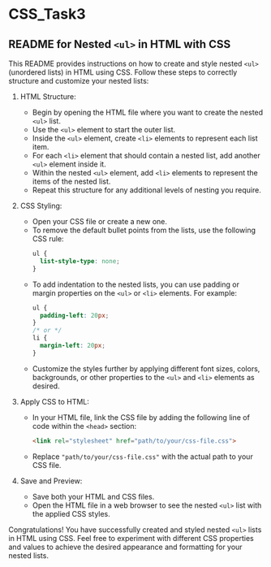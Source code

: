 # CSS_Task3
README for Nested `<ul>` in HTML with CSS
------------------------------------------

This README provides instructions on how to create and style nested `<ul>` (unordered lists) in HTML using CSS. Follow these steps to correctly structure and customize your nested lists:

1. HTML Structure:
   - Begin by opening the HTML file where you want to create the nested `<ul>` list.
   - Use the `<ul>` element to start the outer list.
   - Inside the `<ul>` element, create `<li>` elements to represent each list item.
   - For each `<li>` element that should contain a nested list, add another `<ul>` element inside it.
   - Within the nested `<ul>` element, add `<li>` elements to represent the items of the nested list.
   - Repeat this structure for any additional levels of nesting you require.

2. CSS Styling:
   - Open your CSS file or create a new one.
   - To remove the default bullet points from the lists, use the following CSS rule:
     ```css
     ul {
       list-style-type: none;
     }
     ```
   - To add indentation to the nested lists, you can use padding or margin properties on the `<ul>` or `<li>` elements. For example:
     ```css
     ul {
       padding-left: 20px;
     }
     /* or */
     li {
       margin-left: 20px;
     }
     ```
   - Customize the styles further by applying different font sizes, colors, backgrounds, or other properties to the `<ul>` and `<li>` elements as desired.

3. Apply CSS to HTML:
   - In your HTML file, link the CSS file by adding the following line of code within the `<head>` section:
     ```html
     <link rel="stylesheet" href="path/to/your/css-file.css">
     ```
   - Replace `"path/to/your/css-file.css"` with the actual path to your CSS file.

4. Save and Preview:
   - Save both your HTML and CSS files.
   - Open the HTML file in a web browser to see the nested `<ul>` list with the applied CSS styles.

Congratulations! You have successfully created and styled nested `<ul>` lists in HTML using CSS. Feel free to experiment with different CSS properties and values to achieve the desired appearance and formatting for your nested lists.
